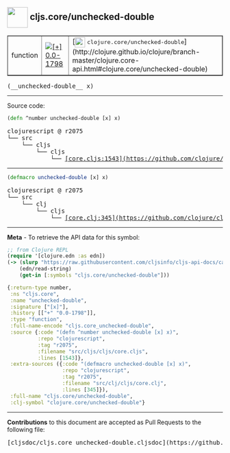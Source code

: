 ## <img width="48px" valign="middle" src="http://i.imgur.com/Hi20huC.png"> cljs.core/unchecked-double

 <table border="1">
<tr>

<td>function</td>
<td><a href="https://github.com/cljsinfo/cljs-api-docs/tree/0.0-1798"><img valign="middle" alt="[+] 0.0-1798" src="https://img.shields.io/badge/+-0.0--1798-lightgrey.svg"></a> </td>
<td>
[<img height="24px" valign="middle" src="http://i.imgur.com/1GjPKvB.png"> <samp>clojure.core/unchecked-double</samp>](http://clojure.github.io/clojure/branch-master/clojure.core-api.html#clojure.core/unchecked-double)
</td>
</tr>
</table>

 <samp>
(__unchecked-double__ x)<br>
</samp>

---





Source code:

```clj
(defn ^number unchecked-double [x] x)
```

 <pre>
clojurescript @ r2075
└── src
    └── cljs
        └── cljs
            └── <ins>[core.cljs:1543](https://github.com/clojure/clojurescript/blob/r2075/src/cljs/cljs/core.cljs#L1543)</ins>
</pre>


---

```clj
(defmacro unchecked-double [x] x)
```

 <pre>
clojurescript @ r2075
└── src
    └── clj
        └── cljs
            └── <ins>[core.clj:345](https://github.com/clojure/clojurescript/blob/r2075/src/clj/cljs/core.clj#L345)</ins>
</pre>

---

__Meta__ - To retrieve the API data for this symbol:

```clj
;; from Clojure REPL
(require '[clojure.edn :as edn])
(-> (slurp "https://raw.githubusercontent.com/cljsinfo/cljs-api-docs/catalog/cljs-api.edn")
    (edn/read-string)
    (get-in [:symbols "cljs.core/unchecked-double"]))
```

```clj
{:return-type number,
 :ns "cljs.core",
 :name "unchecked-double",
 :signature ["[x]"],
 :history [["+" "0.0-1798"]],
 :type "function",
 :full-name-encode "cljs.core_unchecked-double",
 :source {:code "(defn ^number unchecked-double [x] x)",
          :repo "clojurescript",
          :tag "r2075",
          :filename "src/cljs/cljs/core.cljs",
          :lines [1543]},
 :extra-sources ({:code "(defmacro unchecked-double [x] x)",
                  :repo "clojurescript",
                  :tag "r2075",
                  :filename "src/clj/cljs/core.clj",
                  :lines [345]}),
 :full-name "cljs.core/unchecked-double",
 :clj-symbol "clojure.core/unchecked-double"}

```

---

__Contributions__ to this document are accepted as Pull Requests to the following file:

 <pre>
[cljsdoc/cljs.core_unchecked-double.cljsdoc](https://github.com/cljsinfo/cljs-api-docs/blob/master/cljsdoc/cljs.core_unchecked-double.cljsdoc)
</pre>

